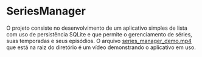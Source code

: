 # SeriesManager
O projeto consiste no desenvolvimento de um aplicativo simples de lista com uso de persistência SQLite e que permite o gerenciamento de séries, suas temporadas e seus episódios.
O arquivo [series_manager_demo.mp4](https://github.com/arthurmlamas/SeriesManager/blob/main/series_manager_demo.mp4.md) que está na raiz do diretório é um vídeo demonstrando o aplicativo em uso.
